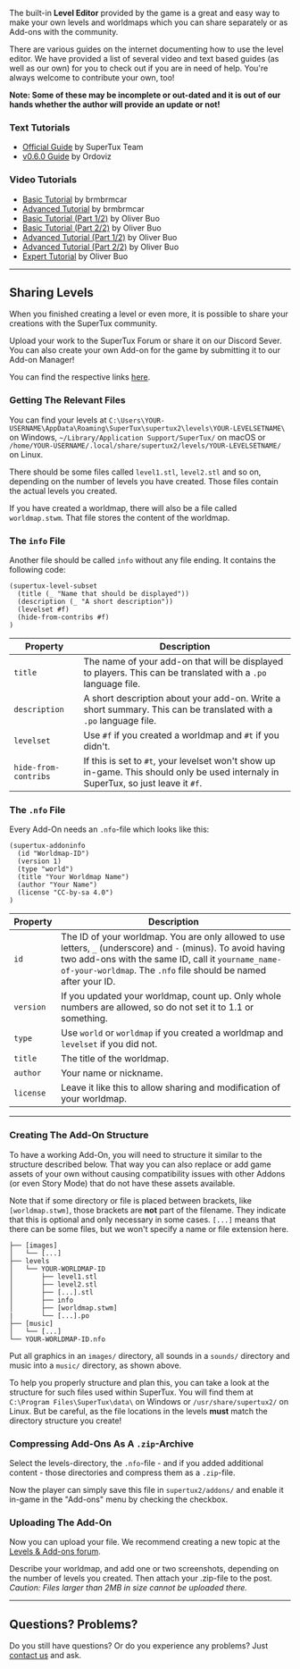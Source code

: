 The built-in **Level Editor** provided by the game is a great and easy way to make your own levels and worldmaps which you
can share separately or as Add-ons with the community.

There are various guides on the internet documenting how to use the level editor. We have provided a list of several
video and text based guides (as well as our own) for you to check out if you are in need of help. You're always welcome
to contribute your own, too!

**Note: Some of these may be incomplete or out-dated and it is out of our hands whether the author will provide an update
or not!**


### Text Tutorials

- [Official Guide](https://github.com/SuperTux/supertux/wiki/Level-Editor-Guide) by SuperTux Team
- [v0.6.0 Guide](https://github.com/Ordoviz/wiki/blob/master/Editor-Guide-0-6-0.md) by Ordoviz

### Video Tutorials

- [Basic Tutorial](https://www.youtube.com/watch?v=gsuKAy18iWo) by brmbrmcar
- [Advanced Tutorial](https://www.youtube.com/watch?v=drwLEYo8EVQ) by brmbrmcar
- [Basic Tutorial (Part 1/2)](https://www.youtube.com/watch?v=mhSNateb4nI) by Oliver Buo
- [Basic Tutorial (Part 2/2)](https://www.youtube.com/watch?v=NLWhteLNcC8) by Oliver Buo
- [Advanced Tutorial (Part 1/2)](https://www.youtube.com/watch?v=WBdwwcLD-vw) by Oliver Buo
- [Advanced Tutorial (Part 2/2)](https://www.youtube.com/watch?v=UoaGDuBax6E) by Oliver Buo
- [Expert Tutorial](https://www.youtube.com/watch?v=lL3oZbPfw08) by Oliver Buo

---

## Sharing Levels

When you finished creating a level or even more, it is possible to share your creations with the SuperTux community.

Upload your work to the SuperTux Forum or share it on our Discord Sever. You can also create your own Add-on for the
game by submitting it to our Add-on Manager!

You can find the respective links [here](https://github.com/SuperTux/supertux/wiki#for-level-designer).

### Getting The Relevant Files

You can find your levels at `C:\Users\YOUR-USERNAME\AppData\Roaming\SuperTux\supertux2\levels\YOUR-LEVELSETNAME\` on Windows,
`~/Library/Application Support/SuperTux/` on macOS or `/home/YOUR-USERNAME/.local/share/supertux2/levels/YOUR-LEVELSETNAME/` on Linux.

There should be some files called `level1.stl`, `level2.stl` and so on, depending on the number of levels you have created.
Those files contain the actual levels you created.

If you have created a worldmap, there will also be a file called `worldmap.stwm`. That file stores the content of the worldmap.

### The `info` File

Another file should be called `info` without any file ending. It contains the following code:

```
(supertux-level-subset
  (title (_ "Name that should be displayed"))
  (description (_ "A short description"))
  (levelset #f)
  (hide-from-contribs #f)
)
```

| Property             | Description                                                                                                                         |
| -------------------- | ----------------------------------------------------------------------------------------------------------------------------------- |
| `title`              | The name of your add-on that will be displayed to players. This can be translated with a `.po` language file.                       |
| `description`        | A short description about your add-on. Write a short summary. This can be translated with a `.po` language file.                    |
| `levelset`           | Use `#f` if you created a worldmap and `#t` if you didn't.                                                                          |
| `hide-from-contribs` | If this is set to `#t`, your levelset won't show up in-game. This should only be used internaly in SuperTux, so just leave it `#f`. |

### The `.nfo` File

Every Add-On needs an `.nfo`-file which looks like this:

```
(supertux-addoninfo
  (id "Worldmap-ID")
  (version 1)
  (type "world")
  (title "Your Worldmap Name")
  (author "Your Name")
  (license "CC-by-sa 4.0")
)
```

| Property  | Description |
|-----------|-------------|
| `id`      | The ID of your worldmap. You are only allowed to use letters, `_` (underscore) and `-` (minus). To avoid having two add-ons with the same ID, call it `yourname_name-of-your-worldmap`. The `.nfo` file should be named after your ID. |
| `version` | If you updated your worldmap, count up. Only whole numbers are allowed, so do not set it to 1.1 or something. |
| `type`    | Use `world` or `worldmap` if you created a worldmap and `levelset` if you did not. |
| `title`   | The title of the worldmap. |
| `author`  | Your name or nickname. |
| `license` | Leave it like this to allow sharing and modification of your worldmap. |

---

### Creating The Add-On Structure

To have a working Add-On, you will need to structure it similar to the structure described below. That way you can also
replace or add game assets of your own without causing compatibility issues with other Addons (or even Story Mode) that
do not have these assets available.

Note that if some directory or file is placed between brackets, like `[worldmap.stwm]`, those brackets are **not** part
of the filename. They indicate that this is optional and only necessary in some cases. `[...]` means that there can be
some files, but we won't specify a name or file extension here.

```
├── [images]
│   └── [...]
├── levels
│   └── YOUR-WORLDMAP-ID
│       ├── level1.stl
│       ├── level2.stl
│       ├── [...].stl
│       ├── info
│       ├── [worldmap.stwm]
|       └── [...].po
├── [music]
│   └── [...]
└── YOUR-WORLDMAP-ID.nfo
```

Put all graphics in an `images/` directory, all sounds in a `sounds/` directory and music into a `music/` directory,
as shown above.

To help you properly structure and plan this, you can take a look at the structure for such files used within SuperTux.
You will find them at  `C:\Program Files\SuperTux\data\` on Windows or `/usr/share/supertux2/` on Linux. But be careful,
as the file locations in the levels **must** match the directory structure you create!


### Compressing Add-Ons As A `.zip`-Archive

Select the levels-directory, the `.nfo`-file - and if you added additional content - those directories and compress
them as a `.zip`-file.

Now the player can simply save this file in `supertux2/addons/` and enable it in-game in the "Add-ons" menu by checking
the checkbox.


### Uploading The Add-On

Now you can upload your file. We recommend creating a new topic at the [Levels & Add-ons forum](https://forum.freegamedev.net/viewforum.php?f=69).

Describe your worldmap, and add one or two screenshots, depending on the number of levels you created. Then attach your
.zip-file to the post. *Caution: Files larger than 2MB in size cannot be uploaded there.*

---

## Questions? Problems?

Do you still have questions? Or do you experience any problems? Just [contact us](https://www.supertux.org/contact.html) and ask.

